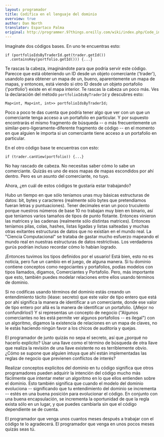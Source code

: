```yaml
---
layout: programador
title: Codifica en el lenguaje del dominio
overview: true
author: Dan North
translator: Espartaco Palma
original: http://programmer.97things.oreilly.com/wiki/index.php/Code_in_the_Language_of_the_Domain
---
```


Imagínate dos códigos bases. En uno te encuentras esto:

    if (portfolioIdsByTraderId.get(trader.getId())
      .containsKey(portfolio.getId())) {...}

Te rascas la cabeza, imaginándote para que podría servir este código. Parecce que está obteniendo un ID desde un objeto comerciante ('trader'), usandolo para obtener un mapa de un, bueno, aparentemente un mapa de mapas, y entonces, está viendo si otro ID desde un objeto portafolio ('portfolio') existe en el mapa interior. Te rascas la cabeza un poco más. Ves la declaración del método `portfolioIdsByTraderId` y descubres esto:

    Map<int, Map<int, int>> portfolioIdsByTraderId;

Poco a poco te das cuenta que podría tener algo que ver con un que un comerciante tenga acceso a un portafolio en particular. Y por supuesto encontrarás el mismo fragmento de búsqueda -- o más frecuentemente un similar-pero-ligeramente-diferente fragmento de código -- en el momento en que alguien le importa si un comerciante tiene acceso a un portafolio en particular.

En el otro código base te encuentras con esto:

    if (trader.canView(portfolio)) {...}

No hay rascado de cabeza. No necesitas saber cómo lo sabe un comerciante. Quizás es uno de esos mapas de mapas escondidos por ahí dentro. Pero es un asunto del comerciante, no tuyo.

Ahora, ¿en cuál de estos códigos te gustaría estar trabajando?

Hubo un tiempo en que sólo teníamos unas muy básicas estructuras de datos: bit, bytes y caracteres (realmente sólo bytes que pretendíamos fueran letras y puntuaciones). Tener decimales eran un poco truculento porque nuestros números de base 10 no trabajan muy bien en binario, así que teníamos varios tamaños de tipos de punto flotante. Entonces vinieron las matrices y las cadenas (realmente sólo distintas matrices). Entonces teníamos pilas, colas, hashes, listas ligadas y listas salteadas y muchas otras exitantes estructuras de datos que no existían en el mundo real. La "Ciencia Computacional" se trataba de gastar mucho esfuerzo mapeando el mundo real en nuestras estructuras de datos restrictivas. Los verdaderos gurús podrían incluso recordar cómo lo habían logrado.

¡Entonces tuvimos los tipos definidos por el usuario! Está bien, esto no es noticia, pero fue un cambio en el juego, de alguna manera. Si tu dominio contiene conceptos como negociantes y portafolios, podías modelos con tipos llamados, digamos, Comerciantes y Portafolio. Pero, más importante que esto, también puedes modelar relaciones entre ellos usando términos de dominio.

Si no codificas usando términos del dominio estás creando un entendimiento tácito (léase: secreto) que este valor de tipo entero que está por ahí significa la manera de identificar a un comerciante, donde ese valor de tipo entero por allá es la manera de identificar un portafolio. (¡Mejor no confundirlos!) Y si representas un concepto de negocio ("Algunos comerciantes no les está permite ver algunos portafolios -- es ilegal") con un algoritmo, digamos la existencia de relaciones en un mapa de claves, no le estás haciendo  ningún favor a los chicos de auditoría y quejas.

El programador de junto quizás no sepa el secreto, así que ¿porqué no hacerlo explícito? Usar una llave como el término de búsqueda de otra llave que realiza la revisión de una llave existente no es terriblemente obvio. ¿Cómo se supone que alguien intuya que ahí están implementadas las reglas de negocio que previenen conflictos de interés?

Realizar conceptos explícitos del dominio en tu código significa que otros programadores pueden adquirir la intención del código mucho más fácilmente que intentar meter un algoritmo en lo que ellos entienden sobre el dominio. Esto también significa que cuando el modelo del dominio evoluciona -- significando que tu entendimiento del dominio se incrementa -- estés en una buena posición para evolucionar el código. En conjunto con una buena encapsulación, se incrementa la oportunidad de que la regla exista sólo en un lugar, y que puedes cambiarla sin que el código dependiente se de cuenta.

El programador que venga unos cuantos meses después a trabajar con el código te lo agradecerá. El programador que venga en unos pocos meses quizás seas tú.

